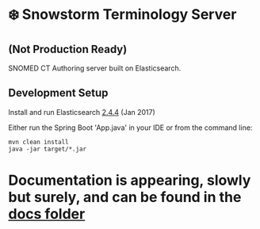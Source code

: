 # ❄️ Snowstorm Terminology Server

## (Not Production Ready)

SNOMED CT Authoring server built on Elasticsearch.

## Development Setup

Install and run Elasticsearch [2.4.4](https://www.elastic.co/downloads/past-releases/elasticsearch-2-4-4) (Jan 2017)

Either run the Spring Boot 'App.java' in your IDE or from the command line:

```
mvn clean install
java -jar target/*.jar
```


Documentation is appearing, slowly but surely, and can be found in the [docs folder](docs/introduction.md)
=======


